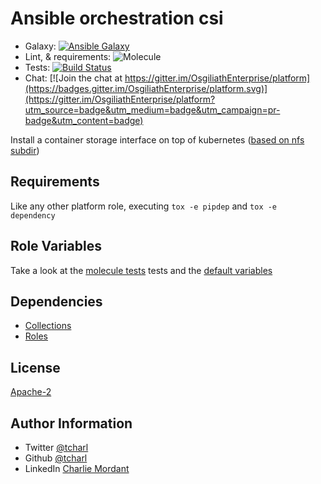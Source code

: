 Ansible orchestration csi
=========

* Galaxy: [![Ansible Galaxy](https://img.shields.io/badge/galaxy-tcharl.orchestration_csi-660198.svg?style=flat)](https://galaxy.ansible.com/tcharl/freeipa_server)
* Lint, & requirements: ![Molecule](https://github.com/OsgiliathEnterprise/orchestration_csi/workflows/Molecule/badge.svg)
* Tests: [![Build Status](https://travis-ci.com/OsgiliathEnterprise/orchestration_csi.svg?branch=master)](https://travis-ci.com/OsgiliathEnterprise/orchestration_csi)
* Chat: [![Join the chat at https://gitter.im/OsgiliathEnterprise/platform](https://badges.gitter.im/OsgiliathEnterprise/platform.svg)](https://gitter.im/OsgiliathEnterprise/platform?utm_source=badge&utm_medium=badge&utm_campaign=pr-badge&utm_content=badge)

Install a container storage interface on top of kubernetes ([based on nfs subdir](https://github.com/kubernetes-sigs/nfs-subdir-external-provisioner))

Requirements
------------

Like any other platform role, executing `tox -e pipdep` and `tox -e dependency` 

Role Variables
--------------

Take a look at the [molecule tests](./molecule/default/converge.yml) tests and the [default variables](./defaults/main.yml)

Dependencies
------------

* [Collections](./requirements-collections.yml)
* [Roles](./requirements-standalone.yml)

License
-------

[Apache-2](https://www.apache.org/licenses/LICENSE-2.0)

Author Information
------------------

* Twitter [@tcharl](https://twitter.com/Tcharl)
* Github [@tcharl](https://github.com/Tcharl)
* LinkedIn [Charlie Mordant](https://www.linkedin.com/in/charlie-mordant-51796a97/)
